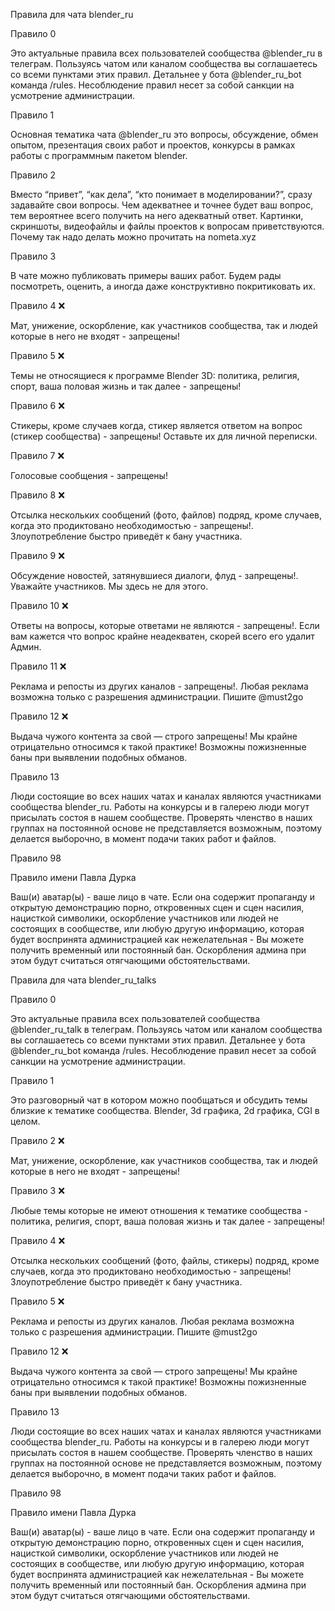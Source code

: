Правила для чата blender_ru

Правило 0

Это актуальные правила всех пользователей сообщества @blender_ru в телеграм. Пользуясь чатом или каналом сообщества вы соглашаетесь со всеми пунктами этих правил. Детальнее у бота @blender_ru_bot команда /rules. Несоблюдение правил несет за собой санкции на усмотрение администрации. 



Правило 1

Основная тематика чата @blender_ru это вопросы, обсуждение, обмен опытом, презентация своих работ и проектов, конкурсы в рамках работы с программным пакетом blender.



Правило 2

Вместо “привет”, “как дела”, “кто понимает в моделировании?”, сразу задавайте свои вопросы. Чем адекватнее и точнее будет ваш вопрос, тем вероятнее всего получить на него адекватный ответ. Картинки, скриншоты, видеофайлы и файлы проектов к вопросам приветствуются. Почему так надо делать можно прочитать на nometa.xyz



Правило 3

В чате можно публиковать примеры ваших работ. Будем рады посмотреть, оценить, а иногда даже конструктивно покритиковать их.



Правило 4 ❌

 Мат, унижение, оскорбление, как участников сообщества, так и людей которые в него не входят - запрещены!



Правило 5 ❌

 Темы не относящиеся к программе Blender 3D: политика, религия, спорт, ваша половая жизнь и так далее - запрещены!



Правило 6 ❌

 Стикеры, кроме случаев когда, стикер является ответом на вопрос (стикер сообщества) - запрещены! Оставьте их для личной переписки. 



Правило 7 ❌

 Голосовые сообщения - запрещены!



Правило 8 ❌

 Отсылка нескольких сообщений (фото, файлов) подряд, кроме случаев, когда это продиктовано необходимостью - запрещены!. Злоупотребление быстро приведёт к бану участника.



Правило 9 ❌

 Обсуждение новостей, затянувшиеся диалоги, флуд - запрещены!. Уважайте участников. Мы здесь не для этого.



Правило 10 ❌

 Ответы на вопросы, которые ответами не являются - запрещены!. Если вам кажется что вопрос крайне неадекватен, скорей всего его удалит Админ.



Правило 11 ❌

 Реклама и репосты из других каналов - запрещены!. Любая реклама возможна только с разрешения администрации. Пишите @must2go



Правило 12 ❌

 Выдача чужого контента за свой — строго запрещены! Мы крайне отрицательно относимся к такой практике! Возможны пожизненные баны при выявлении подобных обманов.



Правило 13 

Люди состоящие во всех наших чатах и каналах являются участниками сообщества blender_ru. Работы на конкурсы и в галерею люди могут присылать состоя в нашем сообществе. Проверять членство в наших группах на постоянной основе не представляется возможным, поэтому делается выборочно, в момент подачи таких работ и файлов.



Правило 98 

Правило имени Павла Дурка

Ваш(и) аватар(ы) - ваше лицо в чате. Если она содержит пропаганду и открытую демонстрацию порно, откровенных сцен и сцен насилия, нацисткой символики, оскорбление участников или людей не состоящих в сообществе, или любую другую информацию, которая будет воспринята администрацией как нежелательная - Вы можете получить временный или постоянный бан. Оскорбления админа при этом будут считаться отягчающими обстоятельствами.





Правила для чата blender_ru_talks


Правило 0

Это актуальные правила всех пользователей сообщества @blender_ru_talk в телеграм. Пользуясь чатом или каналом сообщества вы соглашаетесь со всеми пунктами этих правил. Детальнее у бота @blender_ru_bot команда /rules. Несоблюдение правил несет за собой санкции на усмотрение администрации.



Правило 1

Это разговорный чат в котором можно пообщаться и обсудить темы близкие к тематике сообщества. Blender, 3d графика, 2d графика, CGI в целом.



Правило 2 ❌

 Мат, унижение, оскорбление, как участников сообщества, так и людей которые в него не входят - запрещены!



Правило 3 ❌

 Любые темы которые не имеют отношения к тематике сообщества - политика, религия, спорт, ваша половая жизнь и так далее - запрещены!



Правило 4 ❌

 Отсылка нескольких сообщений (фото, файлы, стикеры) подряд, кроме случаев, когда это продиктовано необходимостью - запрещены! Злоупотребление быстро приведёт к бану участника.



Правило 5 ❌

 Реклама и репосты из других каналов. Любая реклама возможна только с разрешения администрации. Пишите @must2go



Правило 12 ❌

 Выдача чужого контента за свой — строго запрещены! Мы крайне отрицательно относимся к такой практике! Возможны пожизненные баны при выявлении подобных обманов.



Правило 13 

Люди состоящие во всех наших чатах и каналах являются участниками сообщества blender_ru. Работы на конкурсы и в галерею люди могут присылать состоя в нашем сообществе. Проверять членство в наших группах на постоянной основе не представляется возможным, поэтому делается выборочно, в момент подачи таких работ и файлов.



Правило 98 

Правило имени Павла Дурка

Ваш(и) аватар(ы) - ваше лицо в чате. Если она содержит пропаганду и открытую демонстрацию порно, откровенных сцен и сцен насилия, нацисткой символики, оскорбление участников или людей не состоящих в сообществе, или любую другую информацию, которая будет воспринята администрацией как нежелательная - Вы можете получить временный или постоянный бан. Оскорбления админа при этом будут считаться отягчающими обстоятельствами.
